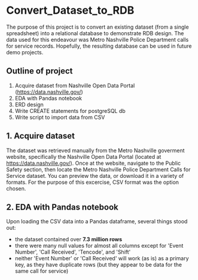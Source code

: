 # Convert_Dataset_to_RDB

The purpose of this project is to convert an existing dataset (from a single spreadsheet) into a relational database to demonstrate RDB design. The data used for this endeavour was Metro Nashville Police Department calls for service records. Hopefully, the resulting database can be used in future demo projects.

## Outline of project
1. Acquire dataset from Nashville Open Data Portal (https://data.nashville.gov/)
2. EDA with Pandas notebook
3. ERD design
4. Write CREATE statements for postgreSQL db
5. Write script to import data from CSV

## 1. Acquire dataset
The dataset was retrieved manually from the Metro Nashville goverment website, specifically the Nashville Open Data Portal (located at https://data.nashville.gov/). Once at the website, navigate to the Public Safety section, then locate the Metro Nashville Police Department Calls for Service dataset. You can preview the data, or download it in a variety of formats. For the purpose of this excercise, CSV format was the option chosen.

## 2. EDA with Pandas notebook
Upon loading the CSV data into a Pandas dataframe, several things stood out:
* the dataset contained over **7.3 million rows**
* there were many null values for almost all columns except for 'Event Number', 'Call Received', 'Tencode', and 'Shift'
* neither 'Event Number' or 'Call Received' will work (as is) as a primary key, as they have duplicate rows (but they appear to be data for the same call for service)



